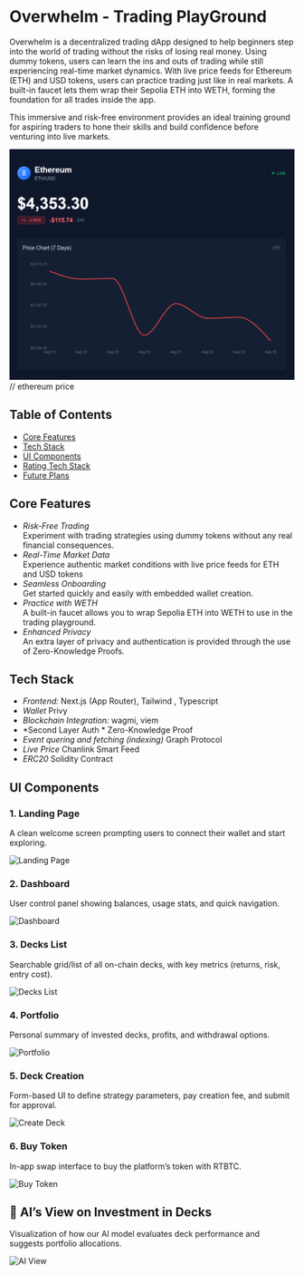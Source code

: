 # Overwhelm - Trading PlayGround 

Overwhelm is a decentralized trading dApp designed to help beginners step into the world of trading without the risks of losing real money. Using dummy tokens, users can learn the ins and outs of trading while still experiencing real-time market dynamics. With live price feeds for Ethereum (ETH) and USD tokens, users can practice trading just like in real markets. A built-in faucet lets them wrap their Sepolia ETH into WETH, forming the foundation for all trades inside the app.

This immersive and risk-free environment provides an ideal training ground for aspiring traders to hone their skills and build confidence before venturing into live markets.


![alt text](image.png)   // ethereum price


## Table of Contents

- [Core Features](#core-features)  
- [Tech Stack](#tech-stack)  
- [UI Components](#ui-components)  
- [Rating Tech Stack](#rating-tech-stack)  
- [Future Plans](#future-plans)  

## Core Features

- *Risk-Free Trading*  
Experiment with trading strategies using dummy tokens without any real financial consequences.
- *Real-Time Market Data*  
Experience authentic market conditions with live price feeds for ETH and USD tokens
- *Seamless Onboarding*  
Get started quickly and easily with embedded wallet creation.
- *Practice with WETH*  
A built-in faucet allows you to wrap Sepolia ETH into WETH to use in the trading playground.
- *Enhanced Privacy*  
An extra layer of privacy and authentication is provided through the use of Zero-Knowledge Proofs.

## Tech Stack

- *Frontend:* Next.js (App Router), Tailwind , Typescript  
- *Wallet* Privy  
- *Blockchain Integration:* wagmi, viem  
- *Second Layer Auth * Zero-Knowledge Proof
- *Event quering and fetching (indexing)* Graph Protocol
- *Live Price* Chanlink Smart Feed 
- *ERC20* Solidity Contract

## UI Components

### 1. Landing Page  

A clean welcome screen prompting users to connect their wallet and start exploring.

![Landing Page](https://github.com/user-attachments/assets/62744b53-527c-4642-8162-e557102ef9d9)

### 2. Dashboard  

User control panel showing balances, usage stats, and quick navigation.

![Dashboard](https://github.com/user-attachments/assets/5e1c70da-df65-4ba3-a442-5bdc0e7bddad)

### 3. Decks List  

Searchable grid/list of all on-chain decks, with key metrics (returns, risk, entry cost).

![Decks List](https://github.com/user-attachments/assets/0f6b1017-0eae-4591-b5d4-4fa028399ccf)

### 4. Portfolio  

Personal summary of invested decks, profits, and withdrawal options.

![Portfolio](https://github.com/user-attachments/assets/0b8228e7-bf42-44ae-9634-53f1b22f789b)

### 5. Deck Creation  

Form-based UI to define strategy parameters, pay creation fee, and submit for approval.

![Create Deck](https://github.com/user-attachments/assets/ce71d1bb-47ed-4978-8886-1106489459b5)

### 6. Buy Token  

In-app swap interface to buy the platform’s token with RTBTC.

![Buy Token](https://github.com/user-attachments/assets/8d593556-c935-47b2-aa5e-575b40546442)

## 🤖 AI’s View on Investment in Decks  

Visualization of how our AI model evaluates deck performance and suggests portfolio allocations.

![AI View](https://github.com/user-attachments/assets/ec8d404f-596f-4b95-b90c-e9145df568be)



